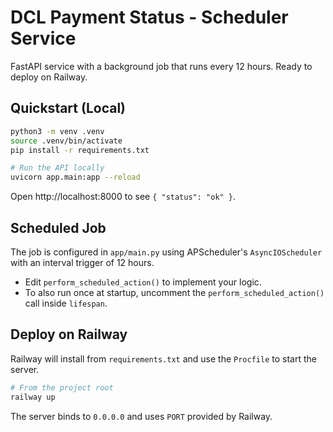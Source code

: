 # DCL Payment Status - Scheduler Service

FastAPI service with a background job that runs every 12 hours. Ready to deploy on Railway.

## Quickstart (Local)

```bash
python3 -m venv .venv
source .venv/bin/activate
pip install -r requirements.txt

# Run the API locally
uvicorn app.main:app --reload
```

Open http://localhost:8000 to see `{ "status": "ok" }`.

## Scheduled Job

The job is configured in `app/main.py` using APScheduler's `AsyncIOScheduler` with an interval trigger of 12 hours.

- Edit `perform_scheduled_action()` to implement your logic.
- To also run once at startup, uncomment the `perform_scheduled_action()` call inside `lifespan`.

## Deploy on Railway

Railway will install from `requirements.txt` and use the `Procfile` to start the server.

```bash
# From the project root
railway up
```

The server binds to `0.0.0.0` and uses `PORT` provided by Railway.

